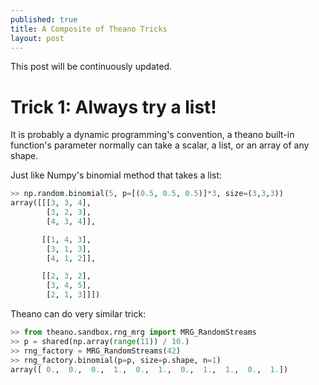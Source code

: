 ```yaml
---
published: true
title: A Composite of Theano Tricks
layout: post
---
```




This post will be continuously updated.

# Trick 1: Always try a list!

It is probably a dynamic programming's convention, a theano built-in function's parameter normally can take a scalar, a list, or an array of any shape.

Just like Numpy's binomial method that takes a list:

```python
>> np.random.binomial(5, p=[(0.5, 0.5, 0.5)]*3, size=(3,3,3))
array([[[3, 3, 4],
        [3, 2, 3],
        [4, 3, 4]],

       [[1, 4, 3],
        [3, 1, 3],
        [4, 1, 2]],

       [[2, 3, 2],
        [3, 4, 5],
        [2, 1, 3]]])
```

Theano can do very similar trick:

```python
>> from theano.sandbox.rng_mrg import MRG_RandomStreams
>> p = shared(np.array(range(11)) / 10.)
>> rng_factory = MRG_RandomStreams(42)
>> rng_factory.binomial(p=p, size=p.shape, n=1)
array([ 0.,  0.,  0.,  1.,  0.,  1.,  0.,  1.,  1.,  0.,  1.])
```
